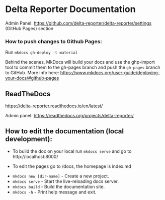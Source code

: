 # Delta Reporter Documentation

Admin Panel: https://github.com/delta-reporter/delta-reporter/settings (GitHub Pages) section

### How to push changes to Github Pages:
 
 Run `mkdocs gh-deploy -t material`

Behind the scenes, MkDocs will build your docs and use the ghp-import tool to commit them to the gh-pages branch and push the `gh-pages` branch to GitHub.
More info here: https://www.mkdocs.org/user-guide/deploying-your-docs/#github-pages


## ReadTheDocs 

https://delta-reporter.readthedocs.io/en/latest/

Admin panel: https://readthedocs.org/projects/delta-reporter/


## How to edit the documentation (local development):

- To build the doc on your local run `mkdocs serve` and go to http://localhost:8000/ 

- To edit the pages go to /docs, the homepage is index.md


* `mkdocs new [dir-name]` - Create a new project.
* `mkdocs serve` - Start the live-reloading docs server.
* `mkdocs build` - Build the documentation site.
* `mkdocs -h` - Print help message and exit.